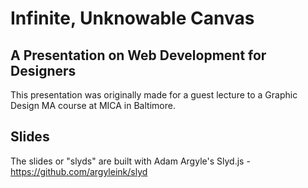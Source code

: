 # Infinite, Unknowable Canvas

## A Presentation on Web Development for Designers

This presentation was originally made for a guest lecture to a Graphic Design MA course at MICA in Baltimore.

## Slides

The slides or "slyds" are built with Adam Argyle's Slyd.js - https://github.com/argyleink/slyd
